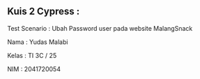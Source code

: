 ## Kuis 2 Cypress :

Test Scenario : Ubah Password user pada website MalangSnack

Nama : Yudas Malabi

Kelas : TI 3C / 25

NIM : 2041720054
